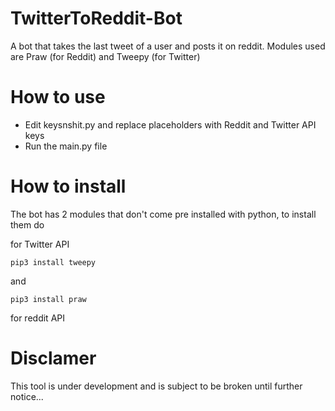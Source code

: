 # TwitterToReddit-Bot
A bot that takes the last tweet of a user and posts it on reddit. Modules used are Praw (for Reddit) and Tweepy (for Twitter)

# How to use

* Edit keysnshit.py and replace placeholders with Reddit and Twitter API keys
* Run the main.py file

# How to install
The bot has 2 modules that don't come pre installed with python, to install them do

for Twitter API
```
pip3 install tweepy
```
and
```
pip3 install praw
```
for reddit API

# Disclamer
This tool is under development and is subject to be broken until further notice...
